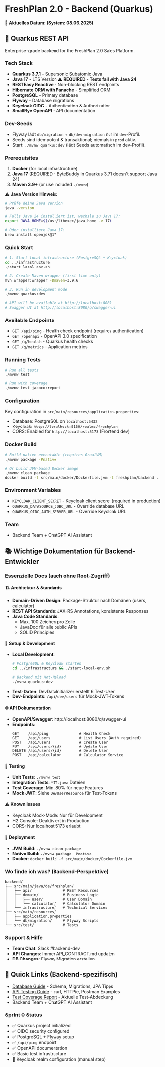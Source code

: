 # FreshPlan 2.0 - Backend (Quarkus)

**📅 Aktuelles Datum: <!-- AUTO_DATE --> (System: 08.06.2025)**

## 🚀 Quarkus REST API

Enterprise-grade backend for the FreshPlan 2.0 Sales Platform.

### Tech Stack
- **Quarkus 3.7.1** - Supersonic Subatomic Java
- **Java 17** - LTS Version ⚠️ **REQUIRED - Tests fail with Java 24**
- **RESTEasy Reactive** - Non-blocking REST endpoints
- **Hibernate ORM with Panache** - Simplified ORM
- **PostgreSQL** - Primary database
- **Flyway** - Database migrations
- **Keycloak OIDC** - Authentication & Authorization
- **SmallRye OpenAPI** - API documentation

### Dev-Seeds
- Flyway lädt `db/migration` + `db/dev-migration` nur im `dev`-Profil.
- Seeds sind idempotent & transaktional; niemals in `prod` aktiv.
- Start: `./mvnw quarkus:dev` (lädt Seeds automatisch im dev-Profil).

### Prerequisites

1. **Docker** (for local infrastructure)
2. **Java 17** (REQUIRED - ByteBuddy in Quarkus 3.7.1 doesn't support Java 24)
3. **Maven 3.9+** (or use included `./mvnw`)

⚠️ **Java Version Hinweis:**
```bash
# Prüfe deine Java Version
java -version

# Falls Java 24 installiert ist, wechsle zu Java 17:
export JAVA_HOME=$(/usr/libexec/java_home -v 17)

# Oder installiere Java 17:
brew install openjdk@17
```

### Quick Start

```bash
# 1. Start local infrastructure (PostgreSQL + Keycloak)
cd ../infrastructure
./start-local-env.sh

# 2. Create Maven wrapper (first time only)
mvn wrapper:wrapper -Dmaven=3.9.6

# 3. Run in development mode
./mvnw quarkus:dev

# API will be available at http://localhost:8080
# Swagger UI at http://localhost:8080/q/swagger-ui
```

### Available Endpoints

- `GET /api/ping` - Health check endpoint (requires authentication)
- `GET /openapi` - OpenAPI 3.0 specification
- `GET /q/health` - Quarkus health checks
- `GET /q/metrics` - Application metrics

### Running Tests

```bash
# Run all tests
./mvnw test

# Run with coverage
./mvnw test jacoco:report
```

### Configuration

Key configuration in `src/main/resources/application.properties`:
- Database: PostgreSQL on `localhost:5432`
- Keycloak: `http://localhost:8180/realms/freshplan`
- CORS: Enabled for `http://localhost:5173` (Frontend dev)

### Docker Build

```bash
# Build native executable (requires GraalVM)
./mvnw package -Pnative

# Or build JVM-based Docker image
./mvnw clean package
docker build -f src/main/docker/Dockerfile.jvm -t freshplan/backend .
```

### Environment Variables

- `KEYCLOAK_CLIENT_SECRET` - Keycloak client secret (required in production)
- `QUARKUS_DATASOURCE_JDBC_URL` - Override database URL
- `QUARKUS_OIDC_AUTH_SERVER_URL` - Override Keycloak URL

### Team

- Backend Team + ChatGPT AI Assistant

## 📚 Wichtige Dokumentation für Backend-Entwickler

### Essenzielle Docs (auch ohne Root-Zugriff)

#### 🏗️ Architektur & Standards
- **Domain-Driven Design**: Package-Struktur nach Domänen (users, calculator)
- **REST API Standards**: JAX-RS Annotations, konsistente Responses
- **Java Code Standards**: 
  - Max. 100 Zeichen pro Zeile
  - JavaDoc für alle public APIs
  - SOLID Principles

#### 🔧 Setup & Development
- **Local Development**:
  ```bash
  # PostgreSQL & Keycloak starten
  cd ../infrastructure && ./start-local-env.sh
  
  # Backend mit Hot-Reload
  ./mvnw quarkus:dev
  ```
- **Test-Daten**: DevDataInitializer erstellt 6 Test-User
- **Dev-Endpoints**: `/api/dev/users` für Mock-JWT-Tokens

#### 🌐 API Dokumentation
- **OpenAPI/Swagger**: http://localhost:8080/q/swagger-ui
- **Endpoints**:
  ```
  GET    /api/ping              # Health Check
  GET    /api/users             # List Users (Auth required)
  POST   /api/users             # Create User
  PUT    /api/users/{id}        # Update User
  DELETE /api/users/{id}        # Delete User
  POST   /api/calculator        # Calculator Service
  ```

#### 🧪 Testing
- **Unit Tests**: `./mvnw test`
- **Integration Tests**: `*IT.java` Dateien
- **Test Coverage**: Min. 80% für neue Features
- **Mock JWT**: Siehe `DevUserResource` für Test-Tokens

#### ⚠️ Known Issues
- Keycloak Mock-Mode: Nur für Development
- H2 Console: Deaktiviert in Production
- CORS: Nur localhost:5173 erlaubt

#### 🚀 Deployment
- **JVM Build**: `./mvnw clean package`
- **Native Build**: `./mvnw package -Pnative`
- **Docker**: `docker build -f src/main/docker/Dockerfile.jvm`

### Wo finde ich was? (Backend-Perspektive)
```
backend/
├── src/main/java/de/freshplan/
│   ├── api/              # REST Resources
│   ├── domain/           # Business Logic
│   │   ├── user/         # User Domain
│   │   └── calculator/   # Calculator Domain
│   └── infrastructure/   # Technical Services
├── src/main/resources/
│   ├── application.properties
│   └── db/migration/     # Flyway Scripts
└── src/test/             # Tests
```

### Support & Hilfe
- **Team Chat**: Slack #backend-dev
- **API Changes**: Immer API_CONTRACT.md updaten
- **DB Changes**: Flyway Migration erstellen

## 📖 Quick Links (Backend-spezifisch)

- [Database Guide](./DATABASE_GUIDE.md) - Schema, Migrations, JPA Tipps
- [API Testing Guide](./API_TESTING.md) - curl, HTTPie, Postman Examples
- [Test Coverage Report](./TEST_COVERAGE_REPORT.md) - Aktuelle Test-Abdeckung
- Backend Team + ChatGPT AI Assistant

### Sprint 0 Status
- ✅ Quarkus project initialized
- ✅ OIDC security configured
- ✅ PostgreSQL + Flyway setup
- ✅ `/api/ping` endpoint
- ✅ OpenAPI documentation
- ✅ Basic test infrastructure
- 🚧 Keycloak realm configuration (manual step)